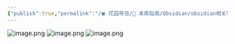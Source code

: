 ```yaml
---
{"publish":true,"permalink":"/🍀 花园导览/🧰 本库指南/Obsidian/obsidian相关笔记/Obsidian graph.md","created":"2025-06-24","modified":"2025-06-24","published":"2025-07-07T17:10:24.436+08:00","cssclasses":""}
---
```



![image.png](https://pub-pic.oldwinter.top/2025/06/e3a4ceea68b2b329acf7e69e3374ea62.png)
![image.png](https://my-public-pic.oss-cn-hangzhou.aliyuncs.com/20250624184554463.png)
![image.png](https://pub-pic.oldwinter.top/2025/06/bef48336a153753a2bb605efffa5f9d7.png)

